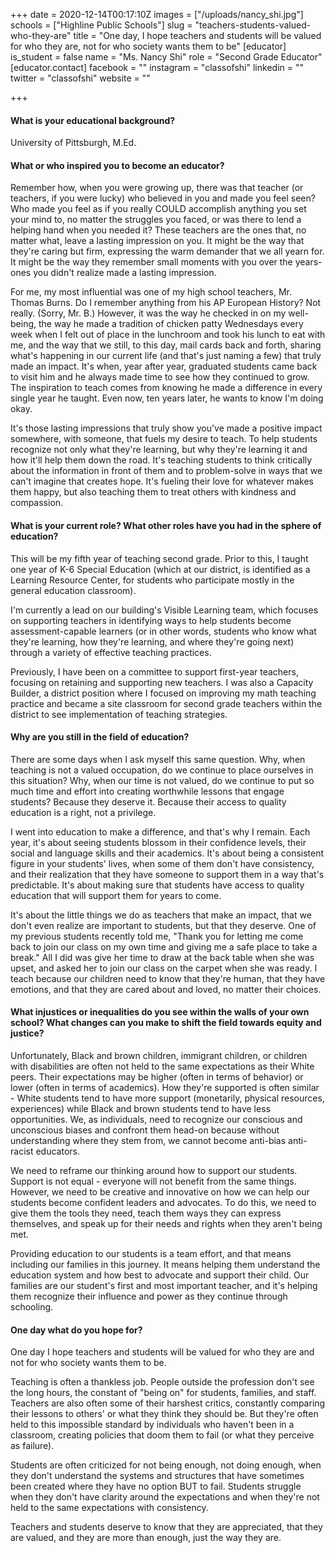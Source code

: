+++
date = 2020-12-14T00:17:10Z
images = ["/uploads/nancy_shi.jpg"]
schools = ["Highline Public Schools"]
slug = "teachers-students-valued-who-they-are"
title = "One day, I hope teachers and students will be valued for who they are, not for who society wants them to be"
[educator]
is_student = false
name = "Ms. Nancy Shi"
role = "Second Grade Educator"
[educator.contact]
facebook = ""
instagram = "classofshi"
linkedin = ""
twitter = "classofshi"
website = ""

+++
#### What is your educational background?

University of Pittsburgh, M.Ed.

#### What or who inspired you to become an educator?

Remember how, when you were growing up, there was that teacher (or teachers, if you were lucky) who believed in you and made you feel seen? Who made you feel as if you really COULD accomplish anything you set your mind to, no matter the struggles you faced, or was there to lend a helping hand when you needed it? These teachers are the ones that, no matter what,  leave a lasting impression on you. It might be the way that they're caring but firm, expressing the warm demander that we all yearn for. It might be the way they remember small moments with you over the years-ones you didn't realize made a lasting impression.

For me, my most influential was one of my high school teachers, Mr. Thomas Burns. Do I remember anything from his AP European History? Not really. (Sorry, Mr. B.) However, it was  the way he checked in on my well-being, the way he made a tradition of chicken patty Wednesdays every week when I felt out of place in the lunchroom and took his lunch to eat with me, and the way that we still, to this day, mail cards back and forth, sharing what's happening in our current life (and that's just naming a few) that truly made an impact. It's when, year after year, graduated students came back to visit him and he always made time to see how they continued to grow. The inspiration to teach comes from knowing he made a difference in every single year he taught. Even now, ten years later, he wants to know I'm doing okay.

It's those lasting impressions that truly show you've made a positive impact somewhere, with someone, that fuels my desire to teach. To help students recognize not only what they're learning, but why they're learning it and how it'll help them down the road. It's teaching students to think critically about the information in front of them and to problem-solve in ways that we can't imagine that creates hope. It's fueling their love for whatever makes them happy, but also teaching them to treat others with kindness and compassion.

#### What is your current role? What other roles have you had in the sphere of education?

This will be my fifth year of teaching second grade. Prior to this, I taught one year of K-6 Special Education (which at our district, is identified as a Learning Resource Center, for students who participate mostly in the general education classroom).

I'm currently a lead on our building's Visible Learning team, which focuses on supporting teachers in identifying ways to help students become assessment-capable learners (or in other words, students who know what they're learning, how they're learning, and where they're going next) through a variety of effective teaching practices.

Previously, I have been on a committee to support first-year teachers, focusing on retaining and supporting new teachers. I was also a Capacity Builder, a district position where I focused on improving my math teaching practice and became a site classroom for second grade teachers within the district to see implementation of teaching strategies.

#### Why are you still in the field of education?

There are some days when I ask myself this same question. Why, when teaching is not a valued occupation, do we continue to place ourselves in this situation? Why, when our time is not valued, do we continue to put so much time and effort into creating worthwhile lessons that engage students? Because they deserve it. Because their access to quality education is a right, not a privilege.

I went into education to make a difference, and that's why I remain. Each year, it's about seeing students blossom in their confidence levels, their social and language skills and their academics. It's about being a consistent figure in your students' lives, when some of them don't have consistency, and their realization that they have someone to support them in a way that's predictable. It's about making sure that students have access to quality education that will support them for years to come.

It's about the little things we do as teachers that make an impact, that we don't even realize are important to students, but that they deserve. One of my previous students recently told me, "Thank you for letting me come back to join our class on my own time and giving me a safe place to take a break." All I did was give her time to draw at the back table when she was upset, and asked her to join our class on the carpet when she was ready. I teach because our children need to know that they're human, that they have emotions, and that they are cared about and loved, no matter their choices.

#### What injustices or inequalities do you see within the walls of your own school? What changes can you make to shift the field towards equity and justice?

Unfortunately, Black and brown children, immigrant children, or children with disabilities are often not held to the same expectations as their White peers. Their expectations may be higher (often in terms of behavior) or lower (often in terms of academics). How they're supported is often similar - White students tend to have more support (monetarily, physical resources, experiences) while Black and brown students tend to have less opportunities. We, as individuals, need to recognize our conscious and unconscious biases and confront them head-on because without understanding where they stem from, we cannot become anti-bias anti-racist educators.

We need to reframe our thinking around how to support our students. Support is not equal - everyone will not benefit from the same things. However, we need to be creative and innovative on how we can help our students become confident leaders and advocates. To do this, we need to give them the tools they need, teach them ways they can express themselves, and speak up for their needs and rights when they aren't being met.

Providing education to our students is a team effort, and that means including our families in this journey. It means helping them understand the education system and how best to advocate and support their child. Our families are our student's first and most important teacher, and it's helping them recognize their influence and power as they continue through schooling.

#### One day what do you hope for?

One day I hope teachers and students will be valued for who they are and not for who society wants them to be.

Teaching is often a thankless job. People outside the profession don't see the long hours, the constant of "being on" for students, families, and staff. Teachers are also often some of their harshest critics, constantly comparing their lessons to others' or what they think they should be. But they're often held to this impossible standard by individuals who haven't been in a classroom, creating policies that doom them to fail (or what they perceive as failure).

Students are often criticized for not being enough, not doing enough, when they don't understand the systems and structures that have sometimes been created where they have no option BUT to fail. Students struggle when they don't have clarity around the expectations and when they're not held to the same expectations with consistency.

Teachers and students deserve to know that they are appreciated, that they are valued, and they are more than enough, just the way they are.